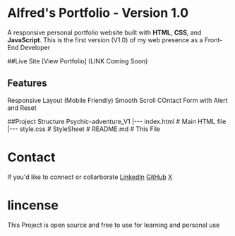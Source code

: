 # Alfred's Portfolio - Version 1.0

A responsive personal portfolio website built with **HTML**, **CSS**, and **JavaScript**.
This is the first version (V1.0) of my web presence as a Front-End Developer

##Live Site [View Portfolio] (LINK Coming Soon)

## Features
Responsive Layout (Mobile Friendly)
Smooth Scroll
COntact Form with Alert and Reset

##Project Structure
Psychic-adventure_V1 |--- index.html   #
Main HTML file |--- style.css          #
StyleSheet                             #
README.md                              # This File

# Contact
If you'd like to connect or collarborate
[LinkedIn](https://www.linkedin.com/in/alfred-abusomwan-99a09318a/)
[GitHub](https://github.com/Alfred200825)
[X](https://x.com/alfred200825)

# lincense
This Project is open source and free to use for learning and personal use

